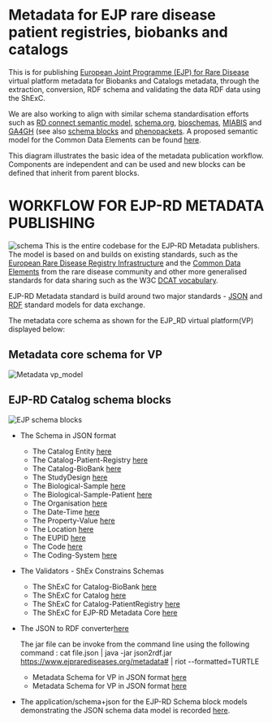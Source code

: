 # Metadata for EJP rare disease patient registries, biobanks and catalogs

This is for publishing [European Joint Programme (EJP) for Rare Disease](http://www.ejprarediseases.org) virtual platform metadata for Biobanks and Catalogs metadata, through the  extraction, conversion, RDF schema and validating the data RDF data using the ShExC.

 We are also working to align with similar schema standardisation efforts such as [RD connect semantic model](https://github.com/LUMC-BioSemantics/Rare-Disease-Semantic-Model), [schema.org](https://schema.org), [bioschemas](https://bioschemas.org), [MIABIS](https://github.com/MIABIS/miabis/wiki) and [GA4GH](https://www.ga4gh.org) (see also [schema blocks](https://schemablocks.org) and [phenopackets](http://phenopackets.org). A proposed semantic model for the Common Data Elements can be found [here](https://github.com/LUMC-BioSemantics/ERN-common-data-elements).

This diagram illustrates the basic idea of the metadata publication workflow. Components are independent and can be used and new blocks can be defined that inherit from parent blocks.

# WORKFLOW FOR EJP-RD METADATA PUBLISHING
![schema](https://github.com/S2Ola/ejprd-metadata-model/blob/master/images/EJP-RD-Metadata.png)
This is the entire codebase for the EJP-RD Metadata publishers. The model is based on and builds on existing standards, such as the [European Rare Disease Registry Infrastructure](https://eu-rd-platform.jrc.ec.europa.eu) and the [Common Data Elements](http://www.erare.eu/sites/default/files/SetCommonData-EU%20RD%20Platform_CDS%20_final.pdf) from the rare disease community and other more generalised standards for data sharing such as the W3C [DCAT vocabulary](https://www.w3.org/TR/vocab-dcat/).

EJP-RD Metadata standard is build around two major standards - [JSON](https://json-schema.org/) and [RDF](https://www.w3.org/RDF/) standard models for data exchange.

The metadata core schema as shown for the EJP_RD virtual platform(VP) displayed below:
##  Metadata core schema for VP
![Metadata vp_model](https://github.com/S2Ola/ejprd-metadata-model/blob/master/images/vp_model.gif)

##  EJP-RD Catalog schema blocks
![EJP schema blocks](https://github.com/S2Ola/ejprd-metadata-model/blob/master/images/ejprdSchemaBlocks.png)


* The Schema in JSON format
  * The Catalog Entity [here](https://github.com/S2Ola/ejprd-metadata-model/blob/master/json_schema/ejp-rdJSONSchemaModels.json)
  * The Catalog-Patient-Registry [here](https://github.com/S2Ola/ejprd-metadata-model/blob/master/json_schema/catalog-patientregistry.json)
  * The Catalog-BioBank [here](https://github.com/S2Ola/ejprd-metadata-model/blob/master/json_schema/catalog-biobank.json)
  * The StudyDesign [here](https://github.com/S2Ola/ejprd-metadata-model/blob/master/json_schema/studydesign.json)
  * The Biological-Sample [here](https://github.com/S2Ola/ejprd-metadata-model/blob/master/json_schema/biological-sample.json)
  * The Biological-Sample-Patient [here](https://github.com/S2Ola/ejprd-metadata-model/blob/master/json_schema/biological-sample-patient.json)
  * The Organisation [here](https://github.com/S2Ola/ejprd-metadata-model/blob/master/json_schema/organisation.json)
  * The Date-Time [here](https://github.com/S2Ola/ejprd-metadata-model/blob/master/json_schema/date-time.json)
  * The Property-Value [here](https://github.com/S2Ola/ejprd-metadata-model/blob/master/json_schema/property-value.json)
  * The Location [here](https://github.com/S2Ola/ejprd-metadata-model/blob/master/json_schema/location.json)
  * The EUPID [here](https://github.com/S2Ola/ejprd-metadata-model/blob/master/json_schema/eupid.json)
  * The Code [here](https://github.com/S2Ola/ejprd-metadata-model/blob/master/json_schema/code.json)
  * The Coding-System [here](https://github.com/S2Ola/ejprd-metadata-model/blob/master/json_schema/coding-system.json)

* The Validators - ShEx Constrains Schemas
  * The ShExC for Catalog-BioBank [here](https://github.com/S2Ola/ejprd-metadata-model/blob/master/shex_schema/ShExJ/Catalog-BioBank-shape)
  * The ShExC for Catalog [here](https://github.com/S2Ola/ejprd-metadata-model/blob/master/shex_schema/ShExJ/catalog_shape)
  * The ShExC for Catalog-PatientRegistry [here](https://github.com/S2Ola/ejprd-metadata-model/blob/master/shex_schema/ShExJ/catalog-patient-registryshape)
  * The ShExC for EJP-RD Metadata Core [here](https://github.com/S2Ola/ejprd-metadata-model/blob/master/shex_schema/ShExJ/ejprd-metadata-shape)

* The JSON to RDF converter[here](https://github.com/S2Ola/ejprd-metadata-model/tree/master/JSON2RDF)

  The jar file can be invoke from the command line using the following command : cat file.json | java -jar json2rdf.jar https://www.ejprarediseases.org/metadata# | riot --formatted=TURTLE




    * Metadata Schema for VP in JSON format [here](https://github.com/S2Ola/ejprd-metadata-model/blob/master/docs/metadata_core_schema.txt)
    * Metadata Schema for VP in JSON format [here](https://github.com/S2Ola/ejprd-metadata-model/blob/master/docs/metadata_core_schema.txt)


* The application/schema+json for the EJP-RD Schema block models demonstrating the JSON schema data model is recorded [here](https://github.com/S2Ola/ejprd-metadata-model/blob/master/docs/ejp-rdJSONSchemaModels.txt).
